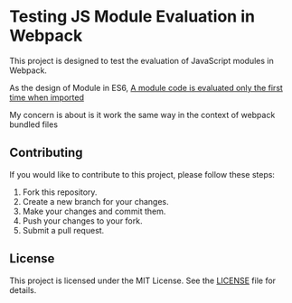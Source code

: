 # Testing JS Module Evaluation in Webpack

This project is designed to test the evaluation of JavaScript modules in Webpack.

As the design of Module in ES6, [A module code is evaluated only the first time when imported](https://javascript.info/modules-intro#a-module-code-is-evaluated-only-the-first-time-when-imported)

My concern is about is it work the same way in the context of webpack bundled files

## Contributing

If you would like to contribute to this project, please follow these steps:

1. Fork this repository.
2. Create a new branch for your changes.
3. Make your changes and commit them.
4. Push your changes to your fork.
5. Submit a pull request.

## License

This project is licensed under the MIT License. See the [LICENSE](LICENSE) file for details.
